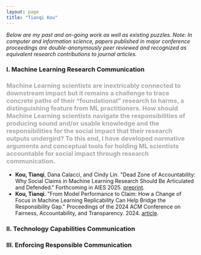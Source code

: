 ```yaml
---
layout: page
title: "Tianqi Kou"
---
```


_Below are my past and on-going work as well as existing puzzles. Note: In computer and information science, papers published in major conference proceedings are double-anonymously peer reviewed and recognized as equivalent research contributions to journal articles._

### I. Machine Learning Research Communication 
### <span style="color: #A9A9A9;">Machine Learning scientists are inextricably connected to downstream impact but it remains a challenge to trace concrete paths of their “foundational” research to harms, a distinguishing feature from ML practitioners. How should Machine Learning scientists navigate the responsibilities of producing sound and/or usable knowledge and the responsibilities for the social impact that their research outputs undergird? To this end, I have developed normative arguments and conceptual tools for holding ML scientists accountable for social impact through research communication.</span>

- **Kou, Tianqi**, Dana Calacci, and Cindy Lin. "Dead Zone of Accountability: Why Social Claims in Machine Learning Research Should Be Articulated and Defended." Forthcoming in AIES 2025. [preprint](https://arxiv.org/pdf/2404.13131?).
- **Kou, Tianqi**. "From Model Performance to Claim: How a Change of Focus in Machine Learning Replicability Can Help Bridge the Responsibility Gap." Proceedings of the 2024 ACM Conference on Fairness, Accountability, and Transparency. 2024. [article](https://arxiv.org/pdf/2404.13131?).

### II. Technology Capabilities Communication



### III. Enforcing Responsible Communication
